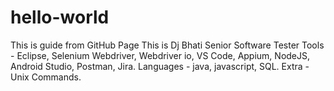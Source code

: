 # hello-world
This is guide from GitHub Page
This is Dj Bhati 
Senior Software Tester
Tools - Eclipse, Selenium Webdriver, Webdriver io, VS Code, Appium, NodeJS, Android Studio, Postman, Jira. 
Languages - java, javascript, SQL.
Extra - Unix Commands.

